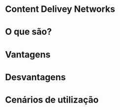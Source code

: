 Content Delivey Networks
========================

# O que são?


# Vantagens



# Desvantagens


# Cenários de utilização
